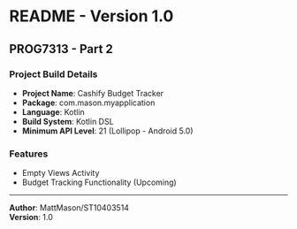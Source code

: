 # README - Version 1.0

## PROG7313 - Part 2

### Project Build Details

- **Project Name**: Cashify Budget Tracker  
- **Package**: com.mason.myapplication  
- **Language**: Kotlin  
- **Build System**: Kotlin DSL  
- **Minimum API Level**: 21 (Lollipop - Android 5.0)  

### Features
- Empty Views Activity
- Budget Tracking Functionality (Upcoming)

---

**Author**: MattMason/ST10403514  
**Version**: 1.0  

